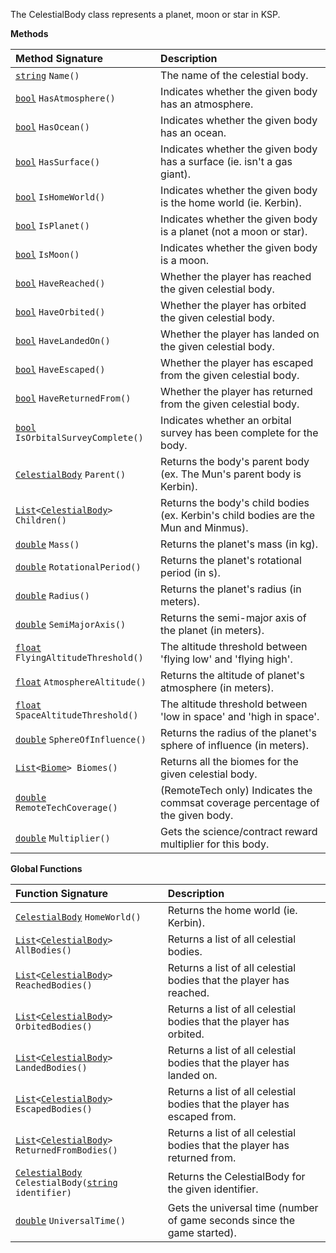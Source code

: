 The CelestialBody class represents a planet, moon or star in KSP.

**Methods**

| Method Signature | Description |
| :--- | :--- |
| [`string`](String-Type) `Name()` | The name of the celestial body. |
| [`bool`](Boolean-Type) `HasAtmosphere()` | Indicates whether the given body has an atmosphere. |
| [`bool`](Boolean-Type) `HasOcean()` | Indicates whether the given body has an ocean. |
| [`bool`](Boolean-Type) `HasSurface()` | Indicates whether the given body has a surface (ie. isn't a gas giant). |
| [`bool`](Boolean-Type) `IsHomeWorld()` | Indicates whether the given body is the home world (ie. Kerbin). |
| [`bool`](Boolean-Type) `IsPlanet()` | Indicates whether the given body is a planet (not a moon or star). |
| [`bool`](Boolean-Type) `IsMoon()` | Indicates whether the given body is a moon. |
| [`bool`](Boolean-Type) `HaveReached()` | Whether the player has reached the given celestial body. |
| [`bool`](Boolean-Type) `HaveOrbited()` | Whether the player has orbited the given celestial body. |
| [`bool`](Boolean-Type) `HaveLandedOn()` | Whether the player has landed on the given celestial body. |
| [`bool`](Boolean-Type) `HaveEscaped()` | Whether the player has escaped from the given celestial body. |
| [`bool`](Boolean-Type) `HaveReturnedFrom()` | Whether the player has returned from the given celestial body. |
| [`bool`](Boolean-Type) `IsOrbitalSurveyComplete()` | Indicates whether an orbital survey has been complete for the body. |
| [`CelestialBody`](CelestialBody-Type) `Parent()` | Returns the body's parent body (ex. The Mun's parent body is Kerbin). |
| [`List`](List-Type)`<`[`CelestialBody`](CelestialBody-Type)`> Children()` | Returns the body's child bodies (ex. Kerbin's child bodies are the Mun and Minmus). |
| [`double`](Numeric-Type) `Mass()` | Returns the planet's mass (in kg). |
| [`double`](Numeric-Type) `RotationalPeriod()` | Returns the planet's rotational period (in s). |
| [`double`](Numeric-Type) `Radius()` | Returns the planet's radius (in meters). |
| [`double`](Numeric-Type) `SemiMajorAxis()` | Returns the semi-major axis of the planet (in meters). |
| [`float`](Numeric-Type) `FlyingAltitudeThreshold()` | The altitude threshold between 'flying low' and 'flying high'. |
| [`float`](Numeric-Type) `AtmosphereAltitude()` | Returns the altitude of planet's atmosphere (in meters). |
| [`float`](Numeric-Type) `SpaceAltitudeThreshold()` | The altitude threshold between 'low in space' and 'high in space'. |
| [`double`](Numeric-Type) `SphereOfInfluence()` | Returns the radius of the planet's sphere of influence (in meters). |
| [`List`](List-Type)`<`[`Biome`](Biome-Type)`> Biomes()` | Returns all the biomes for the given celestial body. |
| [`double`](Numeric-Type) `RemoteTechCoverage()` | (RemoteTech only) Indicates the commsat coverage percentage of the given body. |
| [`double`](Numeric-Type) `Multiplier()` | Gets the science/contract reward multiplier for this body. |

**Global Functions**

| Function Signature| Description |
| :--- | :--- |
| [`CelestialBody`](CelestialBody-Type) `HomeWorld()` | Returns the home world (ie. Kerbin). |
| [`List`](List-Type)`<`[`CelestialBody`](CelestialBody-Type)`> AllBodies()` | Returns a list of all celestial bodies. |
| [`List`](List-Type)`<`[`CelestialBody`](CelestialBody-Type)`> ReachedBodies()` | Returns a list of all celestial bodies that the player has reached. |
| [`List`](List-Type)`<`[`CelestialBody`](CelestialBody-Type)`> OrbitedBodies()` | Returns a list of all celestial bodies that the player has orbited. |
| [`List`](List-Type)`<`[`CelestialBody`](CelestialBody-Type)`> LandedBodies()` | Returns a list of all celestial bodies that the player has landed on. |
| [`List`](List-Type)`<`[`CelestialBody`](CelestialBody-Type)`> EscapedBodies()` | Returns a list of all celestial bodies that the player has escaped from. |
| [`List`](List-Type)`<`[`CelestialBody`](CelestialBody-Type)`> ReturnedFromBodies()` | Returns a list of all celestial bodies that the player has returned from. |
| [`CelestialBody`](CelestialBody-Type) `CelestialBody(`[`string`](String-Type)` identifier)` | Returns the CelestialBody for the given identifier. |
| [`double`](Numeric-Type) `UniversalTime()` | Gets the universal time (number of game seconds since the game started). |
